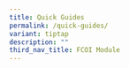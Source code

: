 ```yaml
---
title: Quick Guides
permalink: /quick-guides/
variant: tiptap
description: ""
third_nav_title: FCOI Module
---
```

<p></p>